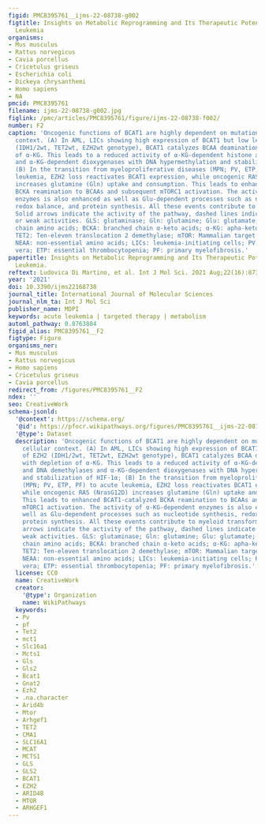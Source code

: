 ```yaml
---
figid: PMC8395761__ijms-22-08738-g002
figtitle: Insights on Metabolic Reprogramming and Its Therapeutic Potential in Acute
  Leukemia
organisms:
- Mus musculus
- Rattus norvegicus
- Cavia porcellus
- Cricetulus griseus
- Escherichia coli
- Dickeya chrysanthemi
- Homo sapiens
- NA
pmcid: PMC8395761
filename: ijms-22-08738-g002.jpg
figlink: /pmc/articles/PMC8395761/figure/ijms-22-08738-f002/
number: F2
caption: 'Oncogenic functions of BCAT1 are highly dependent on mutational and cellular
  context. (A) In AML, LICs showing high expression of BCAT1 but low levels of EZH2
  (IDH1/2wt, TET2wt, EZH2wt genotype), BCAT1 catalyzes BCAA deamination with depletion
  of α-KG. This leads to a reduced activity of α-KG-dependent histone and DNA demethylases
  and α-KG-dependent dioxygenases with DNA hypermethylation and stabilization of HIF-1α;
  (B) In the transition from myeloproliferative diseases (MPN; PV, ETP, PF) to acute
  leukemia, EZH2 loss reactivates BCAT1 expression, while oncogenic RAS (NrasG12D)
  increases glutamine (Gln) uptake and consumption. This leads to enhanced BCAT1-catalyzed
  BCKA reamination to BCAAs and subsequent mTORC1 activation. The activity of α-KG-dependent
  enzymes is also enhanced as well as Glu-dependent processes such as nucleotide synthesis,
  redox balance, and protein synthesis. All these events contribute to myeloid transformation.
  Solid arrows indicate the activity of the pathway, dashed lines indicate inhibited
  or weak activities. GLS: glutaminase; Gln: glutamine; Glu: glutamate; BCAAs: branched
  chain amino acids; BCKA: branched chain α-keto acids; α-KG: apha-ketoglutarate;
  TET2: Ten-eleven translocation 2 demethylase; mTOR: Mammalian target of rapamycin;
  NEAA: non-essential amino acids; LICs: leukemia-initiating cells; PV: polycythemia
  vera; ETP: essential thrombocytopenia; PF: primary myelofibrosis.'
papertitle: Insights on Metabolic Reprogramming and Its Therapeutic Potential in Acute
  Leukemia.
reftext: Ludovica Di Martino, et al. Int J Mol Sci. 2021 Aug;22(16):8738.
year: '2021'
doi: 10.3390/ijms22168738
journal_title: International Journal of Molecular Sciences
journal_nlm_ta: Int J Mol Sci
publisher_name: MDPI
keywords: acute leukemia | targeted therapy | metabolism
automl_pathway: 0.8763884
figid_alias: PMC8395761__F2
figtype: Figure
organisms_ner:
- Mus musculus
- Rattus norvegicus
- Homo sapiens
- Cricetulus griseus
- Cavia porcellus
redirect_from: /figures/PMC8395761__F2
ndex: ''
seo: CreativeWork
schema-jsonld:
  '@context': https://schema.org/
  '@id': https://pfocr.wikipathways.org/figures/PMC8395761__ijms-22-08738-g002.html
  '@type': Dataset
  description: 'Oncogenic functions of BCAT1 are highly dependent on mutational and
    cellular context. (A) In AML, LICs showing high expression of BCAT1 but low levels
    of EZH2 (IDH1/2wt, TET2wt, EZH2wt genotype), BCAT1 catalyzes BCAA deamination
    with depletion of α-KG. This leads to a reduced activity of α-KG-dependent histone
    and DNA demethylases and α-KG-dependent dioxygenases with DNA hypermethylation
    and stabilization of HIF-1α; (B) In the transition from myeloproliferative diseases
    (MPN; PV, ETP, PF) to acute leukemia, EZH2 loss reactivates BCAT1 expression,
    while oncogenic RAS (NrasG12D) increases glutamine (Gln) uptake and consumption.
    This leads to enhanced BCAT1-catalyzed BCKA reamination to BCAAs and subsequent
    mTORC1 activation. The activity of α-KG-dependent enzymes is also enhanced as
    well as Glu-dependent processes such as nucleotide synthesis, redox balance, and
    protein synthesis. All these events contribute to myeloid transformation. Solid
    arrows indicate the activity of the pathway, dashed lines indicate inhibited or
    weak activities. GLS: glutaminase; Gln: glutamine; Glu: glutamate; BCAAs: branched
    chain amino acids; BCKA: branched chain α-keto acids; α-KG: apha-ketoglutarate;
    TET2: Ten-eleven translocation 2 demethylase; mTOR: Mammalian target of rapamycin;
    NEAA: non-essential amino acids; LICs: leukemia-initiating cells; PV: polycythemia
    vera; ETP: essential thrombocytopenia; PF: primary myelofibrosis.'
  license: CC0
  name: CreativeWork
  creator:
    '@type': Organization
    name: WikiPathways
  keywords:
  - Pv
  - pf
  - Tet2
  - mct1
  - Slc16a1
  - Mcts1
  - Gls
  - Gls2
  - Bcat1
  - Gnat2
  - Ezh2
  - .na.character
  - Arid4b
  - Mtor
  - Arhgef1
  - TET2
  - CMA1
  - SLC16A1
  - MCAT
  - MCTS1
  - GLS
  - GLS2
  - BCAT1
  - EZH2
  - ARID4B
  - MTOR
  - ARHGEF1
---
```

